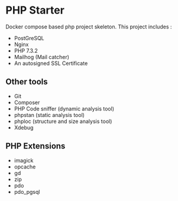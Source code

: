 # PHP Starter
Docker compose based php project skeleton. This project includes :
* PostGreSQL
* Nginx
* PHP 7.3.2
* Mailhog (Mail catcher)
* An autosigned SSL Certificate

## Other tools

* Git
* Composer
* PHP Code sniffer (dynamic analysis tool)
* phpstan (static analysis tool)
* phploc (structure and size analysis tool)
* Xdebug

## PHP Extensions

* imagick
* opcache
* gd
* zip
* pdo
* pdo_pgsql
